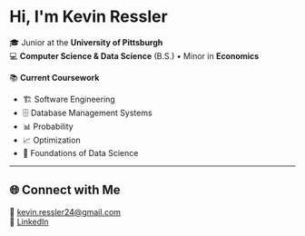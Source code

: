 # Hi, I'm Kevin Ressler  

🎓 Junior at the **University of Pittsburgh**  
💻 **Computer Science & Data Science** (B.S.) • Minor in **Economics**  

📚 **Current Coursework**  
- 🏗️ Software Engineering  
- 🗄️ Database Management Systems  
- 📊 Probability  
- 📈 Optimization  
- 📑 Foundations of Data Science  

---

## 🌐 Connect with Me  
📧 [kevin.ressler24@gmail.com](mailto:kevin.ressler24@gmail.com)  
💼 [LinkedIn](https://www.linkedin.com/in/kevin-ressler-09604929b)  
